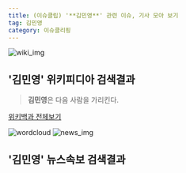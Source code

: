 ```yaml
---
title: (이슈클립) '**김민영**' 관련 이슈, 기사 모아 보기
tag: 김민영
category: 이슈클리핑
---
```

![wiki_img](https://user-images.githubusercontent.com/42597476/44503234-41136a80-a6d0-11e8-9071-6fc6418eafe4.png)
## **'**김민영**'** 위키피디아 검색결과
>**김민영**은 다음 사람을 가리킨다.

<a href="https://ko.wikipedia.org/wiki/김민영" target="_blank">위키백과 전체보기</a>

![wordcloud](https://s3.ap-northeast-2.amazonaws.com/lyrics101-wordcloud/2018-09-28-1538100070.png)
![news_img](https://user-images.githubusercontent.com/42597476/44507050-1206f400-a6e4-11e8-8d98-7ffbfebb353f.png)
## **'**김민영**'** 뉴스속보 검색결과

